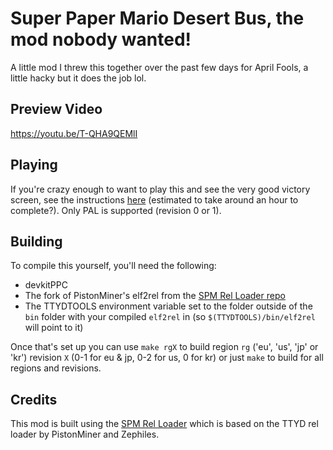# Super Paper Mario Desert Bus, the mod nobody wanted!
A little mod I threw this together over the past few days for April Fools, a little hacky but it does the job lol.

## Preview Video
https://youtu.be/T-QHA9QEMlI

## Playing
If you're crazy enough to want to play this and see the very good victory screen, see the instructions [here](https://pastebin.com/9R9du92q) (estimated to take around an hour to complete?). Only PAL is supported (revision 0 or 1).

## Building
To compile this yourself, you'll need the following:
* devkitPPC
* The fork of PistonMiner's elf2rel from the [SPM Rel Loader repo](https://github.com/SeekyCt/spm-rel-loader)
* The TTYDTOOLS environment variable set to the folder outside of the `bin` folder with your compiled `elf2rel` in (so `$(TTYDTOOLS)/bin/elf2rel` will point to it)

Once that's set up you can use `make rgX` to build region `rg` ('eu', 'us', 'jp' or 'kr') revision `X` (0-1 for eu & jp, 0-2 for us, 0 for kr) or just `make` to build for all regions and revisions.

## Credits
This mod is built using the [SPM Rel Loader](https://github.com/SeekyCt/spm-rel-loader) which is based on the TTYD rel loader by PistonMiner and Zephiles.
